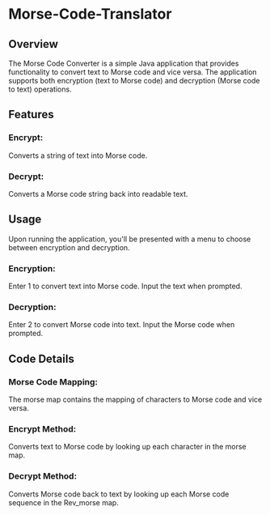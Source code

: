 # Morse-Code-Translator

## Overview
The Morse Code Converter is a simple Java application that provides functionality to convert text to Morse code and vice versa. The application supports both encryption (text to Morse code) and decryption (Morse code to text) operations.

## Features
### Encrypt: 
  Converts a string of text into Morse code.
### Decrypt: 
  Converts a Morse code string back into readable text.

## Usage
Upon running the application, you'll be presented with a menu to choose between encryption and decryption.

### Encryption: 
  Enter 1 to convert text into Morse code. Input the text when prompted.
### Decryption: 
  Enter 2 to convert Morse code into text. Input the Morse code when prompted.

## Code Details
### Morse Code Mapping: 
  The morse map contains the mapping of characters to Morse code and vice versa.
### Encrypt Method:   
  Converts text to Morse code by looking up each character in the morse map.
### Decrypt Method: 
  Converts Morse code back to text by looking up each Morse code sequence in the Rev_morse map.
